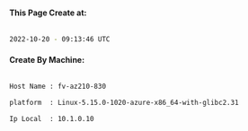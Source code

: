 
   
#### This Page Create at:

```bash

2022-10-20 - 09:13:46 UTC

```

#### Create By Machine:

```bash

Host Name : fv-az210-830

platform  : Linux-5.15.0-1020-azure-x86_64-with-glibc2.31

Ip Local  : 10.1.0.10

```

